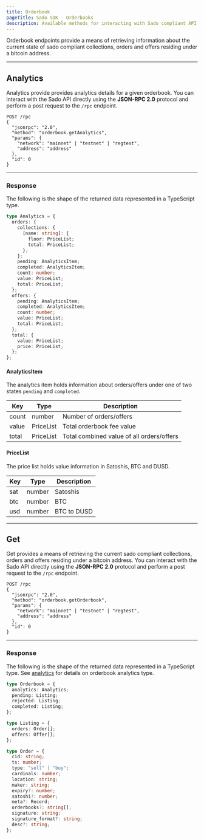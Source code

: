 ```yaml
---
title: Orderbook
pageTitle: Sado SDK - Orderbooks
description: Available methods for interacting with Sado compliant API orderbook endpoints.
---
```


Orderbook endpoints provide a means of retrieving information about the current state of sado compliant collections, orders and offers residing under a bitcoin address.

---

## Analytics

Analytics provide provides analytics details for a given orderbook. You can interact with the Sado API directly using the **JSON-RPC 2.0** protocol and perform a post request to the `/rpc` endpoint.

```
POST /rpc
{
  "jsonrpc": "2.0",
  "method": "orderbook.getAnalytics",
  "params": {
    "network": "mainnet" | "testnet" | "regtest",
    "address": "address"
  },
  "id": 0
}
```

---

### Response

The following is the shape of the returned data represented in a TypeScript type.

```ts
type Analytics = {
  orders: {
    collections: {
      [name: string]: {
        floor: PriceList;
        total: PriceList;
      };
    };
    pending: AnalyticsItem;
    completed: AnalyticsItem;
    count: number;
    value: PriceList;
    total: PriceList;
  };
  offers: {
    pending: AnalyticsItem;
    completed: AnalyticsItem;
    count: number;
    value: PriceList;
    total: PriceList;
  };
  total: {
    value: PriceList;
    price: PriceList;
  };
};
```

#### AnalyticsItem

The analytics item holds information about orders/offers under one of two states `pending` and `completed`.

| Key   | Type      | Description                               |
| ----- | --------- | ----------------------------------------- |
| count | number    | Number of orders/offers                   |
| value | PriceList | Total orderbook fee value                 |
| total | PriceList | Total combined value of all orders/offers |

#### PriceList

The price list holds value information in Satoshis, BTC and DUSD.

| Key | Type   | Description |
| --- | ------ | ----------- |
| sat | number | Satoshis    |
| btc | number | BTC         |
| usd | number | BTC to DUSD |

---

## Get

Get provides a means of retrieving the current sado compliant collections, orders and offers residing under a bitcoin address. You can interact with the Sado API directly using the **JSON-RPC 2.0** protocol and perform a post request to the `/rpc` endpoint.

```
POST /rpc
{
  "jsonrpc": "2.0",
  "method": "orderbook.getOrderbook",
  "params": {
    "network": "mainnet" | "testnet" | "regtest",
    "address": "address"
  },
  "id": 0
}
```

---

### Response

The following is the shape of the returned data represented in a TypeScript type. See [analytics](#orderbook-analytics) for details on orderbook analytics type.

```ts
type Orderbook = {
  analytics: Analytics;
  pending: Listing;
  rejected: Listing;
  completed: Listing;
};

type Listing = {
  orders: Order[];
  offers: Offer[];
};

type Order = {
  cid: string;
  ts: number;
  type: "sell" | "buy";
  cardinals: number;
  location: string;
  maker: string;
  expiry?: number;
  satoshi?: number;
  meta?: Record;
  orderbooks?: string[];
  signature: string;
  signature_format?: string;
  desc?: string;
};
```
